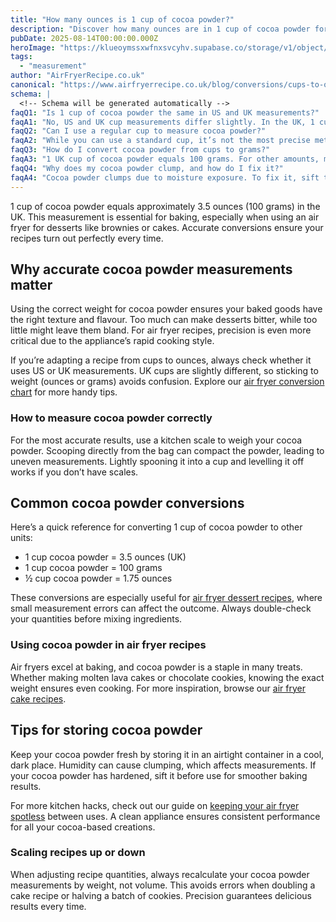 ```yaml
---
title: "How many ounces is 1 cup of cocoa powder?"
description: "Discover how many ounces are in 1 cup of cocoa powder for perfect baking every time. Get accurate UK conversions and air fryer tips!"
pubDate: 2025-08-14T00:00:00.000Z
heroImage: "https://klueoymssxwfnxsvcyhv.supabase.co/storage/v1/object/public/Shmucket/how-many-ounces-is-1-cup-of-cocoa-powder.webp"
tags:
  - "measurement"
author: "AirFryerRecipe.co.uk"
canonical: "https://www.airfryerrecipe.co.uk/blog/conversions/cups-to-ounces/how-many-ounces-is-1-cup-of-cocoa-powder"
schema: |
  <!-- Schema will be generated automatically -->
faqQ1: "Is 1 cup of cocoa powder the same in US and UK measurements?"
faqA1: "No, US and UK cup measurements differ slightly. In the UK, 1 cup of cocoa powder is approximately 3.5 ounces (100 grams), while US cups may vary. For accuracy, always weigh your ingredients or use a conversion chart."
faqQ2: "Can I use a regular cup to measure cocoa powder?"
faqA2: "While you can use a standard cup, it’s not the most precise method. Cocoa powder can settle or become compacted, leading to inconsistent measurements. A kitchen scale ensures perfect results, especially for air fryer baking."
faqQ3: "How do I convert cocoa powder from cups to grams?"
faqA3: "1 UK cup of cocoa powder equals 100 grams. For other amounts, multiply the number of cups by 100. This conversion is handy for adapting recipes, particularly when using an air fryer for desserts."
faqQ4: "Why does my cocoa powder clump, and how do I fix it?"
faqA4: "Cocoa powder clumps due to moisture exposure. To fix it, sift the powder before measuring. Store it in an airtight container to prevent future clumping, ensuring accurate measurements for all your air fryer recipes."
---
```

<p>1 cup of cocoa powder equals approximately 3.5 ounces (100 grams) in the UK. This measurement is essential for baking, especially when using an air fryer for desserts like brownies or cakes. Accurate conversions ensure your recipes turn out perfectly every time.</p>  

<h2>Why accurate cocoa powder measurements matter</h2>  
<p>Using the correct weight for cocoa powder ensures your baked goods have the right texture and flavour. Too much can make desserts bitter, while too little might leave them bland. For air fryer recipes, precision is even more critical due to the appliance’s rapid cooking style.</p>  
<p>If you’re adapting a recipe from cups to ounces, always check whether it uses US or UK measurements. UK cups are slightly different, so sticking to weight (ounces or grams) avoids confusion. Explore our <a href=https://www.airfryerrecipe.co.uk/air-fryer-conversion-chart>air fryer conversion chart</a> for more handy tips.</p>  

<h3>How to measure cocoa powder correctly</h3>  
<p>For the most accurate results, use a kitchen scale to weigh your cocoa powder. Scooping directly from the bag can compact the powder, leading to uneven measurements. Lightly spooning it into a cup and levelling it off works if you don’t have scales.</p>  

<h2>Common cocoa powder conversions</h2>  
<p>Here’s a quick reference for converting 1 cup of cocoa powder to other units:</p>  
<ul>  
<li>1 cup cocoa powder = 3.5 ounces (UK)</li>  
<li>1 cup cocoa powder = 100 grams</li>  
<li>½ cup cocoa powder = 1.75 ounces</li>  
</ul>  
<p>These conversions are especially useful for <a href=https://www.airfryerrecipe.co.uk/recipes>air fryer dessert recipes</a>, where small measurement errors can affect the outcome. Always double-check your quantities before mixing ingredients.</p>  

<h3>Using cocoa powder in air fryer recipes</h3>  
<p>Air fryers excel at baking, and cocoa powder is a staple in many treats. Whether making molten lava cakes or chocolate cookies, knowing the exact weight ensures even cooking. For more inspiration, browse our <a href=https://www.airfryerrecipe.co.uk/recipe-category/cakes>air fryer cake recipes</a>.</p>  

<h2>Tips for storing cocoa powder</h2>  
<p>Keep your cocoa powder fresh by storing it in an airtight container in a cool, dark place. Humidity can cause clumping, which affects measurements. If your cocoa powder has hardened, sift it before use for smoother baking results.</p>  
<p>For more kitchen hacks, check out our guide on <a href=https://www.airfryerrecipe.co.uk/air-fryer-cleaner>keeping your air fryer spotless</a> between uses. A clean appliance ensures consistent performance for all your cocoa-based creations.</p>  

<h3>Scaling recipes up or down</h3>  
<p>When adjusting recipe quantities, always recalculate your cocoa powder measurements by weight, not volume. This avoids errors when doubling a cake recipe or halving a batch of cookies. Precision guarantees delicious results every time.</p>
